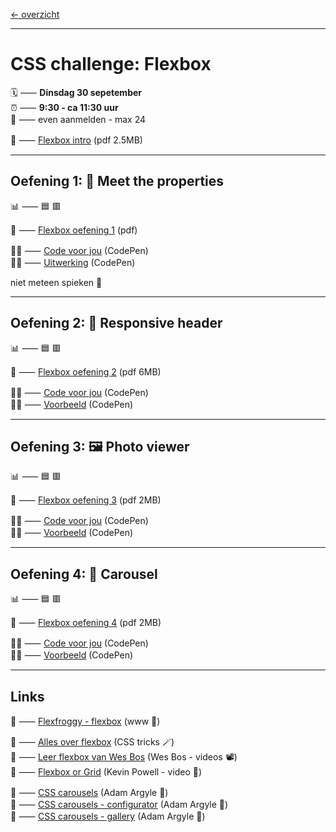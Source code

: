 [← overzicht](CHALLENGES.md)

---

# CSS challenge: Flexbox

🗓️ ⸺ **Dinsdag 30 sepetember**  
⏰ ⸺ **9:30 - ca 11:30 uur**  
🙋 ⸺ even aanmelden - max 24  

📗 ⸺
<a href="pres/FDND-CSSchallenge4-Flexbox-intro.pdf" target="_blank" rel="noopener noreferrer">Flexbox intro</a> 
(pdf 2.5MB)  

---

## Oefening 1: 🤝 Meet the properties

📊 ⸺ 🟦 🟥

📙 ⸺ 
<a href="pres/FDND-CSSchallenge4-Flexbox-oefening1.pdf" target="_blank" rel="noopener noreferrer">Flexbox oefening 1</a> 
(pdf)

🧑‍💻 ⸺
<a href="https://codepen.io/shooft/pen/VwoYBog" target="_blank" rel="noopener noreferrer">Code voor jou</a>
(CodePen)  
🧑‍💻 ⸺
<a href="https://codepen.io/shooft/pen/zYgxJOW" target="_blank" rel="noopener noreferrer">Uitwerking</a>
(CodePen)

niet meteen spieken 🫣  

---

## Oefening 2: 🧽 Responsive header

📊 ⸺ 🟦 🟥

📙 ⸺ 
<a href="pres/FDND-CSSchallenge4-Flexbox-oefening2.pdf" target="_blank" rel="noopener noreferrer">Flexbox oefening 2</a> 
(pdf 6MB)  

🧑‍💻 ⸺
<a href="https://codepen.io/shooft/pen/bGXNxGp" target="_blank" rel="noopener noreferrer">Code voor jou</a>
(CodePen)  
🧑‍💻 ⸺
<a href="https://codepen.io/shooft/live/mdNyGbN" target="_blank" rel="noopener noreferrer">Voorbeeld</a>
(CodePen)    

---

## Oefening 3: 🖼️ Photo viewer

📊 ⸺ 🟦 🟥

📙 ⸺ 
<a href="pres/FDND-CSSchallenge4-Flexbox-oefening3.pdf" target="_blank" rel="noopener noreferrer">Flexbox oefening 3</a> 
(pdf 2MB)  

🧑‍💻 ⸺
<a href="https://codepen.io/shooft/pen/ogbXEQo" target="_blank" rel="noopener noreferrer">Code voor jou</a>
(CodePen)  
🧑‍💻 ⸺
<a href="https://codepen.io/shooft/live/qEbdxQX" target="_blank" rel="noopener noreferrer">Voorbeeld</a>
(CodePen)    

---

## Oefening 4: 🎠 Carousel

📊 ⸺ 🟦 🟥

📙 ⸺ 
<a href="pres/FDND-CSSchallenge4-Flexbox-oefening4.pdf" target="_blank" rel="noopener noreferrer">Flexbox oefening 4</a> 
(pdf 2MB)  

🧑‍💻 ⸺
<a href="https://codepen.io/shooft/pen/xbZGYBr" target="_blank" rel="noopener noreferrer">Code voor jou</a>
(CodePen)  
🧑‍💻 ⸺
<a href="https://codepen.io/shooft/live/GgoJQeY" target="_blank" rel="noopener noreferrer">Voorbeeld</a>
(CodePen)    

---
 
## Links
🎯 ⸺ [Flexfroggy - flexbox](https://flexboxfroggy.com) (www 🐸)  

🎯 ⸺ [Alles over flexbox](https://css-tricks.com/snippets/css/a-guide-to-flexbox/) (CSS tricks 🪄)  
🎯 ⸺ [Leer flexbox van Wes Bos](https://flexbox.io/) (Wes Bos - videos 📽️)  
🎯 ⸺ [Flexbox or Grid](https://youtu.be/3elGSZSWTbM?si=1X5RiZoOylQjbLCZ) (Kevin Powell - video 🥊)  

🎯 ⸺ [CSS carousels](https://developer.chrome.com/blog/carousels-with-css) (Adam Argyle 🦖)  
🎯 ⸺ [CSS carousels - configurator](https://chrome.dev/carousel-configurator/) (Adam Argyle 🦖)  
🎯 ⸺ [CSS carousels - gallery](https://chrome.dev/carousel/) (Adam Argyle 🦖)  
